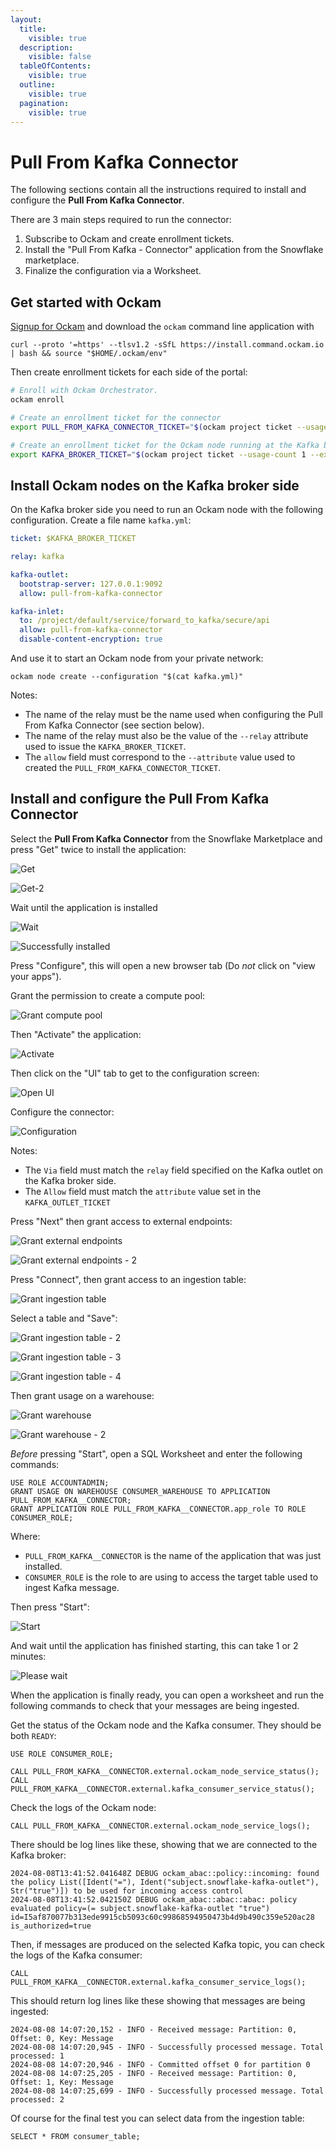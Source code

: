 ```yaml
---
layout:
  title:
    visible: true
  description:
    visible: false
  tableOfContents:
    visible: true
  outline:
    visible: true
  pagination:
    visible: true
---
```


# Pull From Kafka Connector

The following sections contain all the instructions required to install and configure the **Pull From Kafka Connector**.

There are 3 main steps required to run the connector:

1. Subscribe to Ockam and create enrollment tickets.
2. Install the "Pull From Kafka - Connector" application from the Snowflake marketplace.
3. Finalize the configuration via a Worksheet.

## Get started with Ockam

[Signup for Ockam](https://www.ockam.io/signup) and download the `ockam`  command line application with
```shell
curl --proto '=https' --tlsv1.2 -sSfL https://install.command.ockam.io | bash && source "$HOME/.ockam/env"
```

Then create enrollment tickets for each side of the portal:

```sh
# Enroll with Ockam Orchestrator.
ockam enroll

# Create an enrollment ticket for the connector
export PULL_FROM_KAFKA_CONNECTOR_TICKET="$(ockam project ticket --usage-count 1 --expires-in 1h --attribute pull-from-kafka-connector)"

# Create an enrollment ticket for the Ockam node running at the Kafka broker
export KAFKA_BROKER_TICKET="$(ockam project ticket --usage-count 1 --expires-in 1h --attribute kafka-broker --relay kafka)"
```

## Install Ockam nodes on the Kafka broker side

On the Kafka broker side you need to run an Ockam node with the following configuration. Create a file name `kafka.yml`:
```yaml
ticket: $KAFKA_BROKER_TICKET

relay: kafka

kafka-outlet:
  bootstrap-server: 127.0.0.1:9092
  allow: pull-from-kafka-connector

kafka-inlet:
  to: /project/default/service/forward_to_kafka/secure/api
  allow: pull-from-kafka-connector
  disable-content-encryption: true
```

And use it to start an Ockam node from your private network:
```shell
ockam node create --configuration "$(cat kafka.yml)"
``` 

Notes: 

 - The name of the relay must be the name used when configuring the Pull From Kafka Connector (see section below).
 - The name of the relay must also be the value of the `--relay` attribute used to issue the `KAFKA_BROKER_TICKET`.
 - The `allow` field must correspond to the `--attribute` value used to created the `PULL_FROM_KAFKA_CONNECTOR_TICKET`.

## Install and configure the **Pull From Kafka Connector**

Select the **Pull From Kafka Connector** from the Snowflake Marketplace and press "Get" twice to install the application:

![Get](./images/connector-get.png)

![Get-2](./images/connector-get-2.png)

Wait until the application is installed 

![Wait](./images/please-wait.png)

![Successfully installed](./images/successfully-installed.png)

Press "Configure", this will open a new browser tab (Do _not_ click on "view your apps").

Grant the permission to create a compute pool:

![Grant compute pool](./images/grant-compute-pool.png)

Then "Activate" the application:

![Activate](./images/activate.png)

Then click on the "UI" tab to get to the configuration screen:

![Open UI](./images/open-ui.png)

Configure the connector:

![Configuration](./images/ockam-configuration.png)

Notes:

 - The `Via` field must match the `relay` field specified on the Kafka outlet on the Kafka broker side.
 - The `Allow` field must match the `attribute` value set in the `KAFKA_OUTLET_TICKET` 
 
Press "Next" then grant access to external endpoints:

![Grant external endpoints](./images/grant-external-endpoints.png)

![Grant external endpoints - 2](./images/grant-external-endpoints-2.png)

Press "Connect", then grant access to an ingestion table:

![Grant ingestion table](./images/grant-ingestion-table.png)

Select a table and "Save": 

![Grant ingestion table - 2](./images/grant-ingestion-table-2.png)

![Grant ingestion table - 3](./images/grant-ingestion-table-3.png)

![Grant ingestion table - 4](./images/grant-ingestion-table-4.png)

Then grant usage on a warehouse:

![Grant warehouse](./images/grant-warehouse.png)

![Grant warehouse - 2](./images/grant-warehouse-2.png)


_Before_ pressing "Start", open a SQL Worksheet and enter the following commands:
```sqlite-sql
USE ROLE ACCOUNTADMIN;
GRANT USAGE ON WAREHOUSE CONSUMER_WAREHOUSE TO APPLICATION PULL_FROM_KAFKA__CONNECTOR;
GRANT APPLICATION ROLE PULL_FROM_KAFKA__CONNECTOR.app_role TO ROLE CONSUMER_ROLE;
```
Where:
 - `PULL_FROM_KAFKA__CONNECTOR` is the name of the application that was just installed.
 - `CONSUMER_ROLE` is the role to are using to access the target table used to ingest Kafka message.

Then press "Start":

![Start](./images/start-service.png)

And wait until the application has finished starting, this can take 1 or 2 minutes:

![Please wait](./images/please-wait.png)

When the application is finally ready, you can open a worksheet and run the following commands to check that 
your messages are being ingested.

Get the status of the Ockam node and the Kafka consumer. They should be both `READY`:
```sqlite-sql
USE ROLE CONSUMER_ROLE;

CALL PULL_FROM_KAFKA__CONNECTOR.external.ockam_node_service_status();
CALL PULL_FROM_KAFKA__CONNECTOR.external.kafka_consumer_service_status();
```

Check the logs of the Ockam node:
```sqlite-sql
CALL PULL_FROM_KAFKA__CONNECTOR.external.ockam_node_service_logs();
```

There should be log lines like these, showing that we are connected to the Kafka broker:
```shell
2024-08-08T13:41:52.041648Z DEBUG ockam_abac::policy::incoming: found the policy List([Ident("="), Ident("subject.snowflake-kafka-outlet"), Str("true")]) to be used for incoming access control
2024-08-08T13:41:52.042150Z DEBUG ockam_abac::abac::abac: policy evaluated policy=(= subject.snowflake-kafka-outlet "true") id=I5af870077b313ede9915cb5093c60c99868594950473b4d9b490c359e520ac28 is_authorized=true
```

Then, if messages are produced on the selected Kafka topic, you can check the logs of the Kafka consumer:
```sqlite-sql
CALL PULL_FROM_KAFKA__CONNECTOR.external.kafka_consumer_service_logs();
```

This should return log lines like these showing that messages are being ingested:
```shell
2024-08-08 14:07:20,152 - INFO - Received message: Partition: 0, Offset: 0, Key: Message
2024-08-08 14:07:20,945 - INFO - Successfully processed message. Total processed: 1
2024-08-08 14:07:20,946 - INFO - Committed offset 0 for partition 0
2024-08-08 14:07:25,205 - INFO - Received message: Partition: 0, Offset: 1, Key: Message
2024-08-08 14:07:25,699 - INFO - Successfully processed message. Total processed: 2
```

Of course for the final test you can select data from the ingestion table:
```sqlite-sql
SELECT * FROM consumer_table;
```
